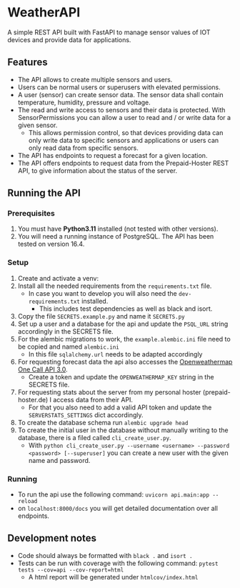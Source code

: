 # WeatherAPI
A simple REST API built with FastAPI to manage sensor values of IOT devices and provide data for applications.

## Features
- The API allows to create multiple sensors and users.
- Users can be normal users or superusers with elevated permissions.
- A user (sensor) can create sensor data. The sensor data shall contain temperature, humidity, pressure and voltage.
- The read and write access to sensors and their data is protected. With SensorPermissions you can allow a user to read and / or write data for a given sensor.
  - This allows permission control, so that devices providing data can only write data to specific sensors and applications or users can only read data from specific sensors.
- The API has endpoints to request a forecast for a given location.
- The API offers endpoints to request data from the Prepaid-Hoster REST API, to give information about the status of the server.

## Running the API
### Prerequisites
1. You must have **Python3.11** installed (not tested with other versions).
2. You will need a running instance of PostgreSQL. The API has been tested on version 16.4.

### Setup
1. Create and activate a venv:
2. Install all the needed requirements from the `requirements.txt` file.
    - In case you want to develop you will also need the `dev-requirements.txt` installed.
      - This includes test dependencies as well as black and isort.
3. Copy the file `SECRETS.example.py` and name it `SECRETS.py`
4. Set up a user and a database for the api and update the `PSQL_URL` string accordingly in the SECRETS file.
5. For the alembic migrations to work, the `example.alembic.ini` file need to be copied and named `alembic.ini`
   - In this file `sqlalchemy.url` needs to be adapted accordingly
6. For requesting forecast data the api also accesses the [Openweathermap One Call API 3.0](https://openweathermap.org/api/one-call-3).
    - Create a token and update the `OPENWEATHERMAP_KEY` string in the SECRETS file.
7. For requesting stats about the server from my personal hoster (prepaid-hoster.de) I access data from their API.
    - For that you also need to add a valid API token and update the `SERVERSTATS_SETTINGS` dict accordingly.
8. To create the database schema run `alembic upgrade head`
9. To create the initial user in the database without manually writing to the database, there is a filed called `cli_create_user.py`.
   - With `python cli_create_user.py --username <username> --password <password> [--superuser]` you can create a new user with the given name and password.

### Running
- To run the api use the following command: `uvicorn api.main:app --reload`
- on `localhost:8000/docs` you will get detailed documentation over all endpoints.

## Development notes
- Code should always be formatted with `black .` and `isort .`
- Tests can be run with coverage with the following command: `pytest tests --cov=api --cov-report=html`
  - A html report will be generated under `htmlcov/index.html`